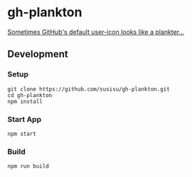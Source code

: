 # gh-plankton
[Sometimes GitHub's default user-icon looks like a plankter...](https://susisu.github.io/gh-plankton)

## Development
### Setup
``` shell
git clone https://github.com/susisu/gh-plankton.git
cd gh-plankton
npm install
```

### Start App
``` shell
npm start
```

### Build
``` shell
npm run build
```
